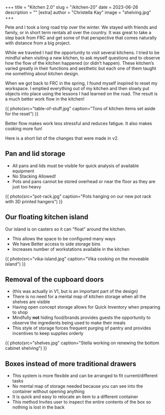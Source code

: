 +++
title = "Kitchen 2.0"
slug = "/kitchen-20"
date = 2023-06-26
description = ""
[extra]
author = "Christella Kay"
image = "shelving.jpg"
+++

Pete and I took a long road trip over the winter. We stayed with friends and family, or in short term rentals all over the country. It was great to take a step back from FRC and get some of that perspective that comes naturally  with distance from a big project.

While we traveled I had the opportunity to visit several kitchens. I tried to be mindful when visiting a new kitchen, to ask myself questions and to observe how the flow of the kitchen happened (or didn’t happen). These kitchen’s varied greatly in their functions and aesthetic but each one of them taught me something about kitchen design.

When we got back to FRC in the spring, I found myself inspired to reset my workspace. I emptied everything out of my kitchen and then slowly put objects into place using the lessons I had learned on the road. The result is a much better work flow in the kitchen!

{{ photo(src="table-of-stuff.jpg" caption="Tons of kitchen items set aside for the reset") }}

Better flow makes work less stressful and reduces fatigue.  It also makes cooking more fun!

Here is a short list of the changes that were made in v2.

## Pan and lid storage

 * All pans and lids must be visible for quick analysis of available equipment
 * No Stacking Allowed!
 * Pots and pans cannot be stored overhead or near the floor as they are just too heavy

{{ photo(src="pot-rack.jpg" caption="Pots hanging on our new pot rack with 3D printed hangers") }}

## Our floating kitchen island

Our island is on casters so it can "float" around the kitchen.

 * This allows the space to be configured many ways
 * We have Better access to side storage bins
 * Increases number of workstations available in the kitchen

{{ photo(src="vika-island.jpg" caption="Vika cooking on the moveable island") }}

## Removal of the cupboard doors

 * (this was actually in V1, but is an important part of the design)
 * There is no need for a mental map of kitchen storage when all the shelves are visible
 * Having open concept storage allows for Quick Inventory when preparing to shop
 * Mindfully **not** hiding food/brands provides guests the opportunity to observe the ingredients being used to make their meals
 * This style of storage forces frequent purging of pantry and provides incentives to keep supplies orderly

{{ photo(src="shelves.jpg" caption="Stella working on renewing the bottom cabinet shelving") }}

## Boxes instead of more traditional drawers

 * This system is more flexible and can be  arranged to fit current/different tasks
 * No mental map of storage needed because you can see into the container without opening anything
 * It is quick and easy to relocate an item to a different container
 * This method Invites user to inspect the entire contents of the box so nothing is lost in the back

